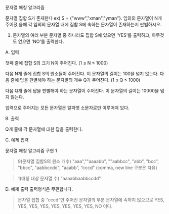 문자열 매칭 알고리즘

문자열 집합 S가 존재한다 ex) S = {"www","xman","yman"}. 임의의 문자열이 N개 주어졌 을때 각 임의의 문자열 내에 집합 S에 속하는 문자열이 존재하는지 판별하시오.
1. 문자열의 여러 부분 문자열 중 하나라도 집합 S에 있으면 'YES'를 출력하고, 아무것도 없으면 'NO'를 출력한다. 

A. 입력

  첫째 줄에 집합 S의 크기 N이 주어진다. (1 ≤ N ≤ 1000) 
  
  다음 N개 줄에 집합 S의 원소들이 주어진다. 이 문자열의 길이는 100을 넘지 않는다. 다음 줄에 답을 판별해야 하는 문자열의 개수 Q가 주어진다. (1 ≤ Q ≤ 1000) 
  
  다음 Q개 줄에 답을 판별해야 하는 문자열이 주어진다. 이 문자열의 길이는 10000을 넘지 않는다. 
  
  입력으로 주어지는 모든 문자열은 알파벳 소문자로만 이루어져 있다. 
  
B. 출력 

  Q개 줄에 각 문자열에 대한 답을 출력한다. 
  
C. 예제 입력

  문자열 매칭 알고리즘 구현 1 
  
  > 9(문자열 집합S의 원소 개수)
  > "aaa",""aaaabb", ""aabbcc", "abb", "bcc", "bbcc", "aabbccdd", "aaabb”, “cccd” (comma, new line 구분은 자유)

  > 1(매칭 대상 문자열 수) 
  > "aaaabbaabbccdd" 
  
D. 예제 출력
  출력형식은 무관합니다. 
  > 문자열 집합 중 “cccd”만 주어진 문자열의 부분 문자열에 속하지 않으므로 YES, YES, YES, YES, YES, YES, YES, YES, NO 이다. 
